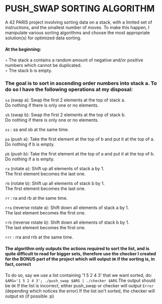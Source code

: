 # PUSH_SWAP SORTING ALGORITHM

A 42 PARIS project involving sorting data on a stack, with a limited set of instructions, and the smallest number of moves. 
To make this happen, I manipulate various sorting algorithms and choose the most appropriate solution(s) for optimized data sorting.

#### At the beginning:  
◦ The stack a contains a random amount of negative and/or positive numbers which cannot be duplicated.  
◦ The stack b is empty.  
  
### The goal is to sort in ascending order numbers into stack a. To do so I have the following operations at my disposal:  
  
`sa` (swap a): Swap the first 2 elements at the top of stack a.  
Do nothing if there is only one or no elements.  
  
`sb` (swap b): Swap the first 2 elements at the top of stack b.  
Do nothing if there is only one or no elements.  
  
`ss` : sa and sb at the same time.  
  
`pa` (push a): Take the first element at the top of b and put it at the top of a.  
Do nothing if b is empty.  
  
`pb` (push b): Take the first element at the top of a and put it at the top of b.  
Do nothing if a is empty.  
  
`ra` (rotate a): Shift up all elements of stack a by 1.  
The first element becomes the last one.  
  
`rb` (rotate b): Shift up all elements of stack b by 1.  
The first element becomes the last one.  
  
`rr` : ra and rb at the same time.  
  
`rra` (reverse rotate a): Shift down all elements of stack a by 1.  
The last element becomes the first one.  
  
`rrb` (reverse rotate b): Shift down all elements of stack b by 1.  
The last element becomes the first one.  
  
`rrr` : rra and rrb at the same time.  
  
  
#### The algorithm only outputs the actions required to sort the list, and is quite difficult to read for bigger sets, therefore use the checker I created for the BONUS part of the project which will output `OK` if the sorting is, in fact, correct
To do so, say we use a list containing '1 5 2 4 3' that we want sorted, do:
`$ARG='1 5 2 4 3'; ./push_swap $ARG | ./checker $ARG`
The output should be `OK`
If the list is incorrect, either push_swap or checker will output `Error` (depending which notices the error)
If the list isn't sorted, the checker will output `KO` (if possible :p)
